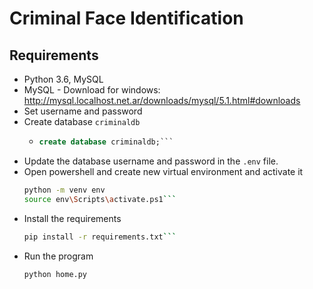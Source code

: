 # Criminal Face Identification

## Requirements

- Python 3.6, MySQL
- MySQL - Download for windows: http://mysql.localhost.net.ar/downloads/mysql/5.1.html#downloads
- Set username and password
- Create database `criminaldb`
    - ```sql
      create database criminaldb;```
- Update the database username and password in the `.env` file.
- Open powershell and create new virtual environment and activate it
    ```bash 
    python -m venv env
    source env\Scripts\activate.ps1```
- Install the requirements
    ```bash
    pip install -r requirements.txt```
- Run the program
    ```bash
    python home.py
    ```

